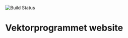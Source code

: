 ![Build Status](https://travis-ci.org/vektorprogrammet/vektorprogrammet.svg?branch=master)
# Vektorprogrammet website

